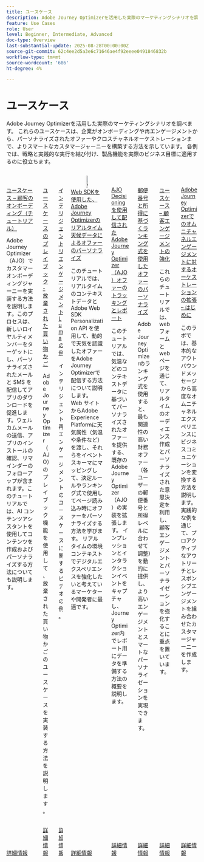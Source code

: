 ```yaml
---
title: ユースケース
description: Adobe Journey Optimizerを活用した実際のマーケティングシナリオを調べます。 これらのユースケースは、企業がオンボーディングや再エンゲージメントから、パーソナライズされたオファーやクロスチャネルオーケストレーションまで、よりスマートなカスタマージャーニーを構築する方法を示しています。 各例では、戦略と実践的な実行を結び付け、製品機能を実際のビジネス目標に適用するのに役立ちます。
feature: Use Cases
role: User
level: Beginner, Intermediate, Advanced
doc-type: Overview
last-substantial-update: 2025-08-28T00:00:00Z
source-git-commit: 62c4ee2d5a3e6c71646ae4f92eeee0491846832b
workflow-type: tm+mt
source-wordcount: '686'
ht-degree: 4%

---
```



# ユースケース

Adobe Journey Optimizerを活用した実際のマーケティングシナリオを調べます。 これらのユースケースは、企業がオンボーディングや再エンゲージメントから、パーソナライズされたオファーやクロスチャネルオーケストレーションまで、よりスマートなカスタマージャーニーを構築する方法を示しています。 各例では、戦略と実践的な実行を結び付け、製品機能を実際のビジネス目標に適用するのに役立ちます。

<!-- CARDS
* https://experienceleague.adobe.com/ja/docs/journey-optimizer-learn/tutorials/use-cases/customer-onboarding
* https://experienceleague.adobe.com/ja/docs/journey-optimizer-learn/tutorials/use-cases/abandoned-cart
* https://experienceleague.adobe.com/ja/docs/experience-platform/rtcdp/use-cases/personalization-insights-engagement/use-cases-luma
* https://experienceleague.adobe.com/ja/docs/journey-optimizer-learn/personalizing-offers-with-real-time-weather-data/introduction
* https://experienceleague.adobe.com/ja/docs/journey-optimizer-learn/reporting-on-ajo-od/introduction
* https://experienceleague.adobe.com/ja/docs/journey-optimizer-learn/personalizing-offers-with-ranking-formulas-based-on-user-zip-code-and-income/introduction
* https://experienceleague.adobe.com/ja/docs/journey-optimizer-learn/tutorials/use-cases/enhance-customer-engagement
* https://experienceleague.adobe.com/ja/docs/journey-optimizer-learn/scaling-orchestration-to-omnichannel-engagement/introduction
-->
<!-- START CARDS HTML - DO NOT MODIFY BY HAND -->
<div class="columns">
    <div class="column is-half-tablet is-half-desktop is-one-third-widescreen" aria-label="Use Case - Customer Onboarding (Tutorial)">
        <div class="card" style="height: 100%; display: flex; flex-direction: column; height: 100%;">
            <div class="card-image">
                <figure class="image x-is-16by9">
                    <a href="https://experienceleague.adobe.com/ja/docs/journey-optimizer-learn/tutorials/use-cases/customer-onboarding" title="ユースケース – 顧客のオンボーディング（チュートリアル）" target="_blank" rel="referrer">
                        <img class="is-bordered-r-small" src="https://video.tv.adobe.com/v/3440651/?format=jpeg&nocache=1756417587791&captions=jpn" alt="ユースケース – 顧客のオンボーディング（チュートリアル）"
                             style="width: 100%; aspect-ratio: 16 / 9; object-fit: cover; overflow: hidden; display: block; margin: auto;">
                    </a>
                </figure>
            </div>
            <div class="card-content is-padded-small" style="display: flex; flex-direction: column; flex-grow: 1; justify-content: space-between;">
                <div class="top-card-content">
                    <p class="headline is-size-6 has-text-weight-bold">
                        <a href="https://experienceleague.adobe.com/ja/docs/journey-optimizer-learn/tutorials/use-cases/customer-onboarding" target="_blank" rel="referrer" title="ユースケース – 顧客のオンボーディング（チュートリアル）"> ユースケース – 顧客のオンボーディング（チュートリアル） </a>
                    </p>
                    <p class="is-size-6">Adobe Journey Optimizer（AJO）でカスタマーオンボーディングジャーニーを実装する方法を説明します​。このプロセスは、新しいロイヤルティメンバーをターゲットにし、パーソナライズされたメールと SMS を配信してアプリのダウンロードを促進します。​ウェルカムメールの送信、アプリのインストールの確認、リマインダーのフォローアップが含まれます。​このチュートリアルでは、AI コンテンツアシスタントを使用してコンテンツを作成およびパーソナライズする方法についても説明します。</p>
                </div>
                <a href="https://experienceleague.adobe.com/ja/docs/journey-optimizer-learn/tutorials/use-cases/customer-onboarding" target="_blank" rel="referrer" class="spectrum-Button spectrum-Button--outline spectrum-Button--primary spectrum-Button--sizeM" style="align-self: flex-start; margin-top: 1rem;">
                    <span class="spectrum-Button-label has-no-wrap has-text-weight-bold"> 詳細情報 </span>
                </a>
            </div>
        </div>
    </div>
    <div class="column is-half-tablet is-half-desktop is-one-third-widescreen" aria-label="Use Case Playbook - Abandoned shopping cart">
        <div class="card" style="height: 100%; display: flex; flex-direction: column; height: 100%;">
            <div class="card-image">
                <figure class="image x-is-16by9">
                    <a href="https://experienceleague.adobe.com/ja/docs/journey-optimizer-learn/tutorials/use-cases/abandoned-cart" title="ユースケースプレイブック – 放棄されたショッピングカート" target="_blank" rel="referrer">
                        <img class="is-bordered-r-small" src="https://video.tv.adobe.com/v/3443965/?format=jpeg&nocache=1756417587818&captions=jpn" alt="ユースケースプレイブック – 放棄されたショッピングカート"
                             style="width: 100%; aspect-ratio: 16 / 9; object-fit: cover; overflow: hidden; display: block; margin: auto;">
                    </a>
                </figure>
            </div>
            <div class="card-content is-padded-small" style="display: flex; flex-direction: column; flex-grow: 1; justify-content: space-between;">
                <div class="top-card-content">
                    <p class="headline is-size-6 has-text-weight-bold">
                        <a href="https://experienceleague.adobe.com/ja/docs/journey-optimizer-learn/tutorials/use-cases/abandoned-cart" target="_blank" rel="referrer" title="ユースケースプレイブック – 放棄されたショッピングカート">ユースケースのプレイブック - 放棄された買い物かご</a>
                    </p>
                    <p class="is-size-6">Adobe Journey Optimizer（AJO）のプレイブック機能を使用して、放棄された買い物かごのユースケースを実装する方法を説明します。</p>
                </div>
                <a href="https://experienceleague.adobe.com/ja/docs/journey-optimizer-learn/tutorials/use-cases/abandoned-cart" target="_blank" rel="referrer" class="spectrum-Button spectrum-Button--outline spectrum-Button--primary spectrum-Button--sizeM" style="align-self: flex-start; margin-top: 1rem;">
                    <span class="spectrum-Button-label has-no-wrap has-text-weight-bold"> 詳細情報 </span>
                </a>
            </div>
        </div>
    </div>
    <div class="column is-half-tablet is-half-desktop is-one-third-widescreen" aria-label="Intelligent Re-engagement Luma examples">
        <div class="card" style="height: 100%; display: flex; flex-direction: column; height: 100%;">
            <div class="card-image">
                <figure class="image x-is-16by9">
                    <a href="https://experienceleague.adobe.com/ja/docs/experience-platform/rtcdp/use-cases/personalization-insights-engagement/use-cases-luma" title="インテリジェントな再エンゲージメント Luma の例" target="_blank" rel="referrer">
                        <img class="is-bordered-r-small" src="https://video.tv.adobe.com/v/3454263/?format=jpeg&nocache=1756417587792&captions=jpn" alt="インテリジェントな再エンゲージメント Luma の例"
                             style="width: 100%; aspect-ratio: 16 / 9; object-fit: cover; overflow: hidden; display: block; margin: auto;">
                    </a>
                </figure>
            </div>
            <div class="card-content is-padded-small" style="display: flex; flex-direction: column; flex-grow: 1; justify-content: space-between;">
                <div class="top-card-content">
                    <p class="headline is-size-6 has-text-weight-bold">
                        <a href="https://experienceleague.adobe.com/ja/docs/experience-platform/rtcdp/use-cases/personalization-insights-engagement/use-cases-luma" target="_blank" rel="referrer" title="インテリジェントな再エンゲージメント Luma の例"> インテリジェントリエンゲージメント Luma の例 </a>
                    </p>
                    <p class="is-size-6">インテリジェント再エンゲージメントのユースケースに関するビデオの例。</p>
                </div>
                <a href="https://experienceleague.adobe.com/ja/docs/experience-platform/rtcdp/use-cases/personalization-insights-engagement/use-cases-luma" target="_blank" rel="referrer" class="spectrum-Button spectrum-Button--outline spectrum-Button--primary spectrum-Button--sizeM" style="align-self: flex-start; margin-top: 1rem;">
                    <span class="spectrum-Button-label has-no-wrap has-text-weight-bold"> 詳細情報 </span>
                </a>
            </div>
        </div>
    </div>
    <div class="column is-half-tablet is-half-desktop is-one-third-widescreen" aria-label="Personalizing Offers with Real-Time Weather Data in Adobe Journey Optimizer using Web SDK">
        <div class="card" style="height: 100%; display: flex; flex-direction: column; height: 100%;">
            <div class="card-image">
                <figure class="image x-is-16by9">
                    <a href="https://experienceleague.adobe.com/ja/docs/journey-optimizer-learn/personalizing-offers-with-real-time-weather-data/introduction" title="Web SDKを使用した、Adobe Journey Optimizerのリアルタイム天気データによるオファーのパーソナライズ" target="_blank" rel="referrer">
                        <img class="is-bordered-r-small" src="https://experienceleague.adobe.com/ja/docs/journey-optimizer-learn/personalizing-offers-with-real-time-weather-data/introduction./media_11e634b7fcda118d76753129e5511697a1e5145de.png?width=400&format=png&optimize=medium" alt="Web SDKを使用した、Adobe Journey Optimizerのリアルタイム天気データによるオファーのパーソナライズ"
                             style="width: 100%; aspect-ratio: 16 / 9; object-fit: cover; overflow: hidden; display: block; margin: auto;">
                    </a>
                </figure>
            </div>
            <div class="card-content is-padded-small" style="display: flex; flex-direction: column; flex-grow: 1; justify-content: space-between;">
                <div class="top-card-content">
                    <p class="headline is-size-6 has-text-weight-bold">
                        <a href="https://experienceleague.adobe.com/ja/docs/journey-optimizer-learn/personalizing-offers-with-real-time-weather-data/introduction" target="_blank" rel="referrer" title="Web SDKを使用した、Adobe Journey Optimizerのリアルタイム天気データによるオファーのパーソナライズ">Web SDKを使用した、Adobe Journey Optimizerのリアルタイム天候データによるオファーのパーソナライズ </a>
                    </p>
                    <p class="is-size-6">このチュートリアルでは、リアルタイムのコンテキストデータとAdobe Web SDK Personalization API を使用して、動的で天気を認識したオファーをAdobe Journey Optimizerで配信する方法について説明します。 Web サイトからAdobe Experience Platformに天気属性（気温や条件など）を渡し、それらをイベントスキーマにマッピングして、決定ルールやランキング式で使用してページ読み込み時にオファーをパーソナライズする方法を学びます。 リアルタイムの環境コンテキストでデジタルエクスペリエンスを強化したいと考えているマーケターや開発者に最適です。</p>
                </div>
                <a href="https://experienceleague.adobe.com/ja/docs/journey-optimizer-learn/personalizing-offers-with-real-time-weather-data/introduction" target="_blank" rel="referrer" class="spectrum-Button spectrum-Button--outline spectrum-Button--primary spectrum-Button--sizeM" style="align-self: flex-start; margin-top: 1rem;">
                    <span class="spectrum-Button-label has-no-wrap has-text-weight-bold"> 詳細情報 </span>
                </a>
            </div>
        </div>
    </div>
    <div class="column is-half-tablet is-half-desktop is-one-third-widescreen" aria-label="Track and Report Adobe Journey Optimizer (AJO) Offers delivered via AJO Decisioning">
        <div class="card" style="height: 100%; display: flex; flex-direction: column; height: 100%;">
            <div class="card-image">
                <figure class="image x-is-16by9">
                    <a href="https://experienceleague.adobe.com/ja/docs/journey-optimizer-learn/reporting-on-ajo-od/introduction" title="AJO Decisioning を使用して配信されたAdobe Journey Optimizer（AJO）オファーのトラッキングとレポート" target="_blank" rel="referrer">
                        <img class="is-bordered-r-small" src="https://experienceleague.adobe.com/ja/docs/journey-optimizer-learn/reporting-on-ajo-od/introduction./media_1fb3a58c60be3873b773f9ba694350319c4b8dc4f.png?width=400&format=png&optimize=medium" alt="AJO Decisioning を使用して配信されたAdobe Journey Optimizer（AJO）オファーのトラッキングとレポート"
                             style="width: 100%; aspect-ratio: 16 / 9; object-fit: cover; overflow: hidden; display: block; margin: auto;">
                    </a>
                </figure>
            </div>
            <div class="card-content is-padded-small" style="display: flex; flex-direction: column; flex-grow: 1; justify-content: space-between;">
                <div class="top-card-content">
                    <p class="headline is-size-6 has-text-weight-bold">
                        <a href="https://experienceleague.adobe.com/ja/docs/journey-optimizer-learn/reporting-on-ajo-od/introduction" target="_blank" rel="referrer" title="AJO Decisioning を使用して配信されたAdobe Journey Optimizer（AJO）オファーのトラッキングとレポート">AJO Decisioning を使用して配信されたAdobe Journey Optimizer（AJO）オファーのトラッキングとレポート </a>
                    </p>
                    <p class="is-size-6">このチュートリアルでは、気温などのコンテキストデータに基づいてパーソナライズされたオファーを提供する、既存のAdobe Journey Optimizer（AJO）の実装を拡張します。 インプレッションとインタラクションイベントをキャプチャし、Journey Optimizer内でレポート用にデータを準備する方法の概要を説明します。</p>
                </div>
                <a href="https://experienceleague.adobe.com/ja/docs/journey-optimizer-learn/reporting-on-ajo-od/introduction" target="_blank" rel="referrer" class="spectrum-Button spectrum-Button--outline spectrum-Button--primary spectrum-Button--sizeM" style="align-self: flex-start; margin-top: 1rem;">
                    <span class="spectrum-Button-label has-no-wrap has-text-weight-bold"> 詳細情報 </span>
                </a>
            </div>
        </div>
    </div>
    <div class="column is-half-tablet is-half-desktop is-one-third-widescreen" aria-label="Personalize Offers with Ranking formulas Based on Zip Code and Income">
        <div class="card" style="height: 100%; display: flex; flex-direction: column; height: 100%;">
            <div class="card-image">
                <figure class="image x-is-16by9">
                    <a href="https://experienceleague.adobe.com/ja/docs/journey-optimizer-learn/personalizing-offers-with-ranking-formulas-based-on-user-zip-code-and-income/introduction" title="郵便番号と収入に基づくランキング式を使用してオファーをパーソナライズします" target="_blank" rel="referrer">
                        <img class="is-bordered-r-small" src="https://cdn.experienceleague.adobe.com/thumb/exl-cards/tutorial.png" alt="郵便番号と収入に基づくランキング式を使用してオファーをパーソナライズします"
                             style="width: 100%; aspect-ratio: 16 / 9; object-fit: cover; overflow: hidden; display: block; margin: auto;">
                    </a>
                </figure>
            </div>
            <div class="card-content is-padded-small" style="display: flex; flex-direction: column; flex-grow: 1; justify-content: space-between;">
                <div class="top-card-content">
                    <p class="headline is-size-6 has-text-weight-bold">
                        <a href="https://experienceleague.adobe.com/ja/docs/journey-optimizer-learn/personalizing-offers-with-ranking-formulas-based-on-user-zip-code-and-income/introduction" target="_blank" rel="referrer" title="郵便番号と収入に基づくランキング式を使用してオファーをパーソナライズします"> 郵便番号と所得に基づくランキング式を使用したオファーのパーソナライズ </a>
                    </p>
                    <p class="is-size-6">Adobe Journey Optimizerのランキング式を使用すると、最も関連性の高い財務オファー（各ユーザーの郵便番号と所得レベルに合わせて調整）を動的に提供し、より高いエンゲージメントとスマートなパーソナライゼーションを実現できます。</p>
                </div>
                <a href="https://experienceleague.adobe.com/ja/docs/journey-optimizer-learn/personalizing-offers-with-ranking-formulas-based-on-user-zip-code-and-income/introduction" target="_blank" rel="referrer" class="spectrum-Button spectrum-Button--outline spectrum-Button--primary spectrum-Button--sizeM" style="align-self: flex-start; margin-top: 1rem;">
                    <span class="spectrum-Button-label has-no-wrap has-text-weight-bold"> 詳細情報 </span>
                </a>
            </div>
        </div>
    </div>
    <div class="column is-half-tablet is-half-desktop is-one-third-widescreen" aria-label="Use Case - Enhance customer engagement">
        <div class="card" style="height: 100%; display: flex; flex-direction: column; height: 100%;">
            <div class="card-image">
                <figure class="image x-is-16by9">
                    <a href="https://experienceleague.adobe.com/ja/docs/journey-optimizer-learn/tutorials/use-cases/enhance-customer-engagement" title="ユースケース – 顧客エンゲージメントの強化" target="_blank" rel="referrer">
                        <img class="is-bordered-r-small" src="https://cdn.experienceleague.adobe.com/thumb/exl-cards/tutorial.png" alt="ユースケース – 顧客エンゲージメントの強化"
                             style="width: 100%; aspect-ratio: 16 / 9; object-fit: cover; overflow: hidden; display: block; margin: auto;">
                    </a>
                </figure>
            </div>
            <div class="card-content is-padded-small" style="display: flex; flex-direction: column; flex-grow: 1; justify-content: space-between;">
                <div class="top-card-content">
                    <p class="headline is-size-6 has-text-weight-bold">
                        <a href="https://experienceleague.adobe.com/ja/docs/journey-optimizer-learn/tutorials/use-cases/enhance-customer-engagement" target="_blank" rel="referrer" title="ユースケース – 顧客エンゲージメントの強化"> ユースケース – 顧客エンゲージメントの強化 </a>
                    </p>
                    <p class="is-size-6">これらのチュートリアルでは、web フォームと web ページを通じて、リアルタイムのオーディエンス作成とパーソナライズされた意思決定を利用し、顧客エンゲージメントとパーソナライゼーションを強化することに重点を置いています。</p>
                </div>
                <a href="https://experienceleague.adobe.com/ja/docs/journey-optimizer-learn/tutorials/use-cases/enhance-customer-engagement" target="_blank" rel="referrer" class="spectrum-Button spectrum-Button--outline spectrum-Button--primary spectrum-Button--sizeM" style="align-self: flex-start; margin-top: 1rem;">
                    <span class="spectrum-Button-label has-no-wrap has-text-weight-bold"> 詳細情報 </span>
                </a>
            </div>
        </div>
    </div>
    <div class="column is-half-tablet is-half-desktop is-one-third-widescreen" aria-label="Scaling orchestration to omnichannel engagement in Adobe Journey Optimizer - Introduction">
        <div class="card" style="height: 100%; display: flex; flex-direction: column; height: 100%;">
            <div class="card-image">
                <figure class="image x-is-16by9">
                    <a href="https://experienceleague.adobe.com/ja/docs/journey-optimizer-learn/scaling-orchestration-to-omnichannel-engagement/introduction" title="Adobe Journey Optimizerでのオムニチャネルエンゲージメントに対するオーケストレーションの拡張 – はじめに" target="_blank" rel="referrer">
                        <img class="is-bordered-r-small" src="https://video.tv.adobe.com/v/3457828/?format=jpeg&nocache=1756417587802" alt="Adobe Journey Optimizerでのオムニチャネルエンゲージメントに対するオーケストレーションの拡張 – はじめに"
                             style="width: 100%; aspect-ratio: 16 / 9; object-fit: cover; overflow: hidden; display: block; margin: auto;">
                    </a>
                </figure>
            </div>
            <div class="card-content is-padded-small" style="display: flex; flex-direction: column; flex-grow: 1; justify-content: space-between;">
                <div class="top-card-content">
                    <p class="headline is-size-6 has-text-weight-bold">
                        <a href="https://experienceleague.adobe.com/ja/docs/journey-optimizer-learn/scaling-orchestration-to-omnichannel-engagement/introduction" target="_blank" rel="referrer" title="Adobe Journey Optimizerでのオムニチャネルエンゲージメントに対するオーケストレーションの拡張 – はじめに">Adobe Journey Optimizerでのオムニチャネルエンゲージメントに対するオーケストレーションの拡張 – はじめに </a>
                    </p>
                    <p class="is-size-6">このラボでは、基本的なアウトバウンドメッセージから高度なオムニチャネルエクスペリエンスにビジネスコミュニケーションを変換する方法を説明します。 実践的な例を通じて、プロアクティブなアウトリーチとレスポンシブエンゲージメントを組み合わせたカスタマージャーニーを作成します。</p>
                </div>
                <a href="https://experienceleague.adobe.com/ja/docs/journey-optimizer-learn/scaling-orchestration-to-omnichannel-engagement/introduction" target="_blank" rel="referrer" class="spectrum-Button spectrum-Button--outline spectrum-Button--primary spectrum-Button--sizeM" style="align-self: flex-start; margin-top: 1rem;">
                    <span class="spectrum-Button-label has-no-wrap has-text-weight-bold"> 詳細情報 </span>
                </a>
            </div>
        </div>
    </div>
</div>
<!-- END CARDS HTML - DO NOT MODIFY BY HAND -->
